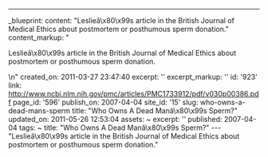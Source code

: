 ---
_blueprint:
  content: "Leslieâ\x80\x99s article in the British Journal of Medical Ethics about
    postmortem or posthumous sperm donation."
  content_markup: "<p>Leslieâ\x80\x99s article in the British Journal of Medical Ethics
    about postmortem or posthumous sperm donation.</p>\n"
  created_on: 2011-03-27 23:47:40
  excerpt: ''
  excerpt_markup: ''
  id: '923'
  link: http://www.ncbi.nlm.nih.gov/pmc/articles/PMC1733912/pdf/v030p00386.pdf
  page_id: '596'
  publish_on: 2007-04-04
  site_id: '15'
  slug: who-owns-a-dead-mans-sperm
  title: "Who Owns A Dead Manâ\x80\x99s Sperm?"
  updated_on: 2011-05-26 12:53:04
assets: ~
excerpt: ''
published: 2007-04-04
tags: ~
title: "Who Owns A Dead Manâ\x80\x99s Sperm?"
--- "Leslieâ\x80\x99s article in the British Journal of Medical Ethics about postmortem
  or posthumous sperm donation."
